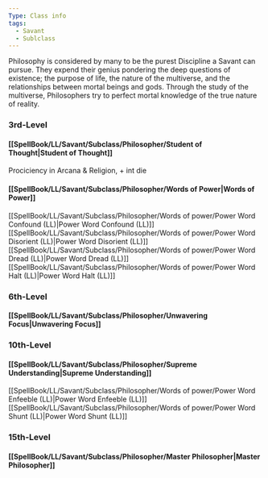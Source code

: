```yaml
---
Type: Class info
tags:
  - Savant
  - Sublclass
---
```

Philosophy is considered by many to be the purest Discipline a Savant can pursue. They expend their genius pondering the deep questions of existence; the purpose of life, the nature of the multiverse, and the relationships between mortal beings and gods. Through the study of the multiverse, Philosophers try to perfect mortal knowledge of the true nature of reality.



### 3rd-Level
#### [[SpellBook/LL/Savant/Subclass/Philosopher/Student of Thought|Student of Thought]]
Prociciency in Arcana & Religion, + int die
#### [[SpellBook/LL/Savant/Subclass/Philosopher/Words of Power|Words of Power]]
[[SpellBook/LL/Savant/Subclass/Philosopher/Words of power/Power Word Confound (LL)|Power Word Confound (LL)]]
[[SpellBook/LL/Savant/Subclass/Philosopher/Words of power/Power Word Disorient (LL)|Power Word Disorient (LL)]]
[[SpellBook/LL/Savant/Subclass/Philosopher/Words of power/Power Word Dread (LL)|Power Word Dread (LL)]]
[[SpellBook/LL/Savant/Subclass/Philosopher/Words of power/Power Word Halt (LL)|Power Word Halt (LL)]]

### 6th-Level
#### [[SpellBook/LL/Savant/Subclass/Philosopher/Unwavering Focus|Unwavering Focus]]

### 10th-Level
#### [[SpellBook/LL/Savant/Subclass/Philosopher/Supreme Understanding|Supreme Understanding]]
[[SpellBook/LL/Savant/Subclass/Philosopher/Words of power/Power Word Enfeeble (LL)|Power Word Enfeeble (LL)]]
[[SpellBook/LL/Savant/Subclass/Philosopher/Words of power/Power Word Shunt (LL)|Power Word Shunt (LL)]]

### 15th-Level
#### [[SpellBook/LL/Savant/Subclass/Philosopher/Master Philosopher|Master Philosopher]]
